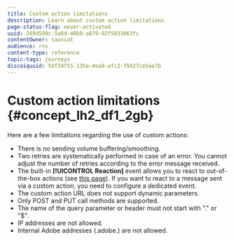 ```yaml
---
title: Custom action limitations
description: Learn about custom action limitations
page-status-flag: never-activated
uuid: 269d590c-5a6d-40b9-a879-02f5033863fc
contentOwner: sauviat
audience: rns
content-type: reference
topic-tags: journeys
discoiquuid: 5df34f55-135a-4ea8-afc2-f9427ce5ae7b
---
```


# Custom action limitations {#concept_lh2_df1_2gb}

Here are a few limitations regarding the use of custom actions:

* There is no sending volume buffering/smoothing.
* Two retries are systematically performed in case of an error. You cannot adjust the number of retries according to the error message received. 
* The built-in **[!UICONTROL Reaction]** event allows you to react to out-of-the-box actions (see [this page](../building-journeys/reaction-events.md)). If you want to react to a message sent via a custom action, you need to configure a dedicated event.
* The custom action URL does not support dynamic parameters.
* Only POST and PUT call methods are supported.
* The name of the query parameter or header must not start with "." or "$".
* IP addresses are not allowed.
* Internal Adobe addresses (.adobe.) are not allowed.

